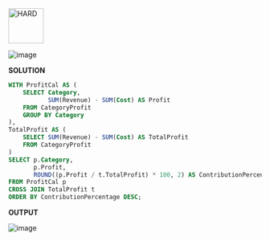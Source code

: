 <img src="https://img.shields.io/badge/HARD-darkred" alt="HARD" width="70">

![image](https://github.com/user-attachments/assets/3982ed5a-083b-43d4-9900-7517365963c8)

**SOLUTION**
```sql
WITH ProfitCal AS (
    SELECT Category,
           SUM(Revenue) - SUM(Cost) AS Profit
    FROM CategoryProfit
    GROUP BY Category
),
TotalProfit AS (
    SELECT SUM(Revenue) - SUM(Cost) AS TotalProfit
    FROM CategoryProfit
)
SELECT p.Category,
       p.Profit,
       ROUND((p.Profit / t.TotalProfit) * 100, 2) AS ContributionPercentage
FROM ProfitCal p
CROSS JOIN TotalProfit t
ORDER BY ContributionPercentage DESC;
```

**OUTPUT**

![image](https://github.com/user-attachments/assets/d09796a6-856a-4e36-a0fc-084f445a56c1)
